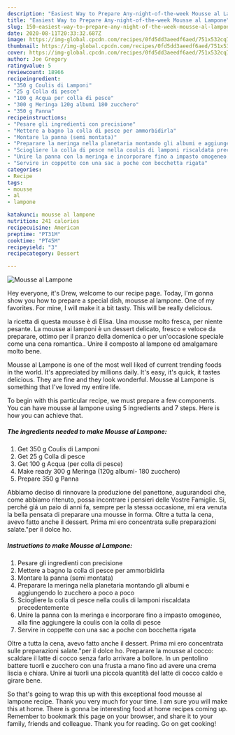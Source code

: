 ```yaml
---
description: "Easiest Way to Prepare Any-night-of-the-week Mousse al Lampone"
title: "Easiest Way to Prepare Any-night-of-the-week Mousse al Lampone"
slug: 150-easiest-way-to-prepare-any-night-of-the-week-mousse-al-lampone
date: 2020-08-11T20:33:32.687Z
image: https://img-global.cpcdn.com/recipes/0fd5dd3aeedf6aed/751x532cq70/mousse-al-lampone-recipe-main-photo.jpg
thumbnail: https://img-global.cpcdn.com/recipes/0fd5dd3aeedf6aed/751x532cq70/mousse-al-lampone-recipe-main-photo.jpg
cover: https://img-global.cpcdn.com/recipes/0fd5dd3aeedf6aed/751x532cq70/mousse-al-lampone-recipe-main-photo.jpg
author: Joe Gregory
ratingvalue: 5
reviewcount: 18966
recipeingredient:
- "350 g Coulis di Lamponi"
- "25 g Colla di pesce"
- "100 g Acqua per colla di pesce"
- "300 g Meringa 120g albumi 180 zucchero"
- "350 g Panna"
recipeinstructions:
- "Pesare gli ingredienti con precisione"
- "Mettere a bagno la colla di pesce per ammorbidirla"
- "Montare la panna (semi montata)"
- "Preparare la meringa nella planetaria montando gli albumi e aggiungendo lo zucchero a poco a poco"
- "Sciogliere la colla di pesce nella coulis di lamponi riscaldata precedentemente"
- "Unire la panna con la meringa e incorporare fino a impasto omogeneo, alla fine aggiungere la coulis con la colla di pesce"
- "Servire in coppette con una sac a poche con bocchetta rigata"
categories:
- Recipe
tags:
- mousse
- al
- lampone

katakunci: mousse al lampone 
nutrition: 241 calories
recipecuisine: American
preptime: "PT31M"
cooktime: "PT45M"
recipeyield: "3"
recipecategory: Dessert

---
```



![Mousse al Lampone](https://img-global.cpcdn.com/recipes/0fd5dd3aeedf6aed/751x532cq70/mousse-al-lampone-recipe-main-photo.jpg)

Hey everyone, it's Drew, welcome to our recipe page. Today, I'm gonna show you how to prepare a special dish, mousse al lampone. One of my favorites. For mine, I will make it a bit tasty. This will be really delicious.

la ricetta di questa mousse è di Elisa. Una mousse molto fresca, per niente pesante. La mousse ai lamponi è un dessert delicato, fresco e veloce da preparare, ottimo per il pranzo della domenica o per un&#39;occasione speciale come una cena romantica.. Unire il composto al lampone ed amalgamare molto bene.

Mousse al Lampone is one of the most well liked of current trending foods in the world. It's appreciated by millions daily. It's easy, it's quick, it tastes delicious. They are fine and they look wonderful. Mousse al Lampone is something that I've loved my entire life.


To begin with this particular recipe, we must prepare a few components. You can have mousse al lampone using 5 ingredients and 7 steps. Here is how you can achieve that.

<!--inarticleads1-->

##### The ingredients needed to make Mousse al Lampone:

1. Get 350 g Coulis di Lamponi
1. Get 25 g Colla di pesce
1. Get 100 g Acqua (per colla di pesce)
1. Make ready 300 g Meringa (120g albumi- 180 zucchero)
1. Prepare 350 g Panna


Abbiamo deciso di rinnovare la produzione del panettone, augurandoci che, come abbiamo ritenuto, possa incontrare i pensieri delle Vostre Famiglie. Si, perché giá un paio di anni fa, sempre per la stessa occasione, mi era venuta la bella pensata di preparare una mousse in forma. Oltre a tutta la cena, avevo fatto anche il dessert. Prima mi ero concentrata sulle preparazioni salate.&#34;per il dolce ho. 

<!--inarticleads2-->

##### Instructions to make Mousse al Lampone:

1. Pesare gli ingredienti con precisione
1. Mettere a bagno la colla di pesce per ammorbidirla
1. Montare la panna (semi montata)
1. Preparare la meringa nella planetaria montando gli albumi e aggiungendo lo zucchero a poco a poco
1. Sciogliere la colla di pesce nella coulis di lamponi riscaldata precedentemente
1. Unire la panna con la meringa e incorporare fino a impasto omogeneo, alla fine aggiungere la coulis con la colla di pesce
1. Servire in coppette con una sac a poche con bocchetta rigata


Oltre a tutta la cena, avevo fatto anche il dessert. Prima mi ero concentrata sulle preparazioni salate.&#34;per il dolce ho. Preparare la mousse al cocco: scaldare il latte di cocco senza farlo arrivare a bollore. In un pentolino battere tuorli e zucchero con una frusta a mano fino ad avere una crema liscia e chiara. Unire ai tuorli una piccola quantità del latte di cocco caldo e girare bene. 

So that's going to wrap this up with this exceptional food mousse al lampone recipe. Thank you very much for your time. I am sure you will make this at home. There is gonna be interesting food at home recipes coming up. Remember to bookmark this page on your browser, and share it to your family, friends and colleague. Thank you for reading. Go on get cooking!
